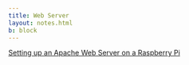 ```yaml
---
title: Web Server
layout: notes.html
b: block
---
```


[Setting up an Apache Web Server on a Raspberry Pi](https://www.raspberrypi.org/documentation/remote-access/web-server/apache.md)